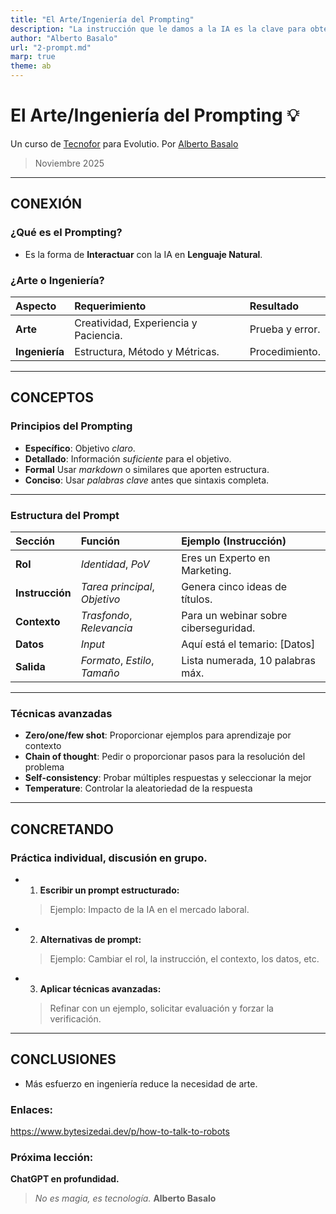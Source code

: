 ```yaml
---
title: "El Arte/Ingeniería del Prompting"
description: "La instrucción que le damos a la IA es la clave para obtener resultados útiles."
author: "Alberto Basalo"
url: "2-prompt.md"
marp: true
theme: ab 
---
```


# El Arte/Ingeniería del Prompting 💡

Un curso de [Tecnofor](https://www.tecnofor.es/) para Evolutio.
Por [Alberto Basalo](https://albertobasalo.dev)
> Noviembre 2025

---

## CONEXIÓN

### ¿Qué es el Prompting?

* Es la forma de **Interactuar** con la IA en **Lenguaje Natural**.

###  ¿Arte o Ingeniería?

| Aspecto | Requerimiento | Resultado |
| :--- | :--- | :--- |
| **Arte** | Creatividad, Experiencia y Paciencia. | Prueba y error. |
| **Ingeniería** | Estructura, Método y Métricas. | Procedimiento. |

---

## CONCEPTOS

### Principios del Prompting

* **Específico**: Objetivo _claro_.
* **Detallado**: Información _suficiente_ para el objetivo.
* **Formal** Usar _markdown_ o similares que aporten estructura.
* **Conciso**: Usar _palabras clave_ antes que sintaxis completa.

---

### Estructura del Prompt

| Sección | Función | Ejemplo (Instrucción) |
| :--- | :--- | :--- |
| **Rol** | _Identidad_, _PoV_ | Eres un Experto en Marketing. |
| **Instrucción** | _Tarea principal_, _Objetivo_ | Genera cinco ideas de títulos. |
| **Contexto** | _Trasfondo_, _Relevancia_ | Para un webinar sobre ciberseguridad. |
| **Datos** | _Input_ | Aquí está el temario: [Datos] |
| **Salida** | _Formato_, _Estilo_, _Tamaño_ | Lista numerada, 10 palabras máx. |

---

### Técnicas avanzadas

- **Zero/one/few shot**: Proporcionar ejemplos para aprendizaje por contexto
- **Chain of thought**: Pedir o proporcionar pasos para la resolución del problema
- **Self-consistency**: Probar múltiples respuestas y seleccionar la mejor
- **Temperature**: Controlar la aleatoriedad de la respuesta

---

## CONCRETANDO

### Práctica individual, discusión en grupo.

- 1. **Escribir un prompt estructurado:**
   > Ejemplo: Impacto de la IA en el mercado laboral.

- 2. **Alternativas de prompt:**
   > Ejemplo: Cambiar el rol, la instrucción, el contexto, los datos, etc.

- 3. **Aplicar técnicas avanzadas:**
   > Refinar con un ejemplo, solicitar evaluación y forzar la verificación.

---

## CONCLUSIONES

- Más esfuerzo en ingeniería reduce la necesidad de arte.

### Enlaces:
https://www.bytesizedai.dev/p/how-to-talk-to-robots

### Próxima lección: 
**ChatGPT en profundidad.**

> _No es magia, es tecnología._ 
> **Alberto Basalo**